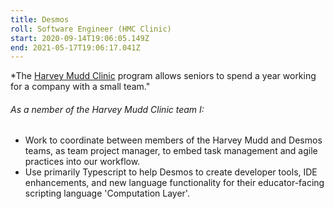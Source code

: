 ```yaml
---
title: Desmos
roll: Software Engineer (HMC Clinic)
start: 2020-09-14T19:06:05.149Z
end: 2021-05-17T19:06:17.041Z
---
```

\*The [Harvey Mudd Clinic](https://www.hmc.edu/clinic/) program allows seniors to spend a year working for a company with a small team."

###### As a nember of the Harvey Mudd Clinic team I:

* Work to coordinate between members of the Harvey Mudd and Desmos teams, as team project manager, to embed task management and agile practices into our workflow. 
* Use primarily Typescript to help Desmos to create developer tools, IDE enhancements, and new language functionality for their educator-facing scripting language 'Computation Layer'.